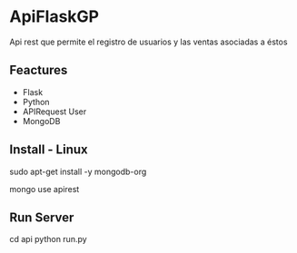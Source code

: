 ApiFlaskGP
==========
Api rest que permite el registro de usuarios y las ventas asociadas a éstos

Feactures
---------

+ Flask
+ Python
+ APIRequest User
+ MongoDB



Install - Linux
---------------

sudo apt-get install -y mongodb-org

mongo
use apirest

Run Server
------------

cd api
python run.py


